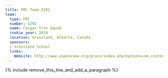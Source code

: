 ```yaml
---
title: FRC Team 5292
team:
  type: FRC
  number: 5292
  name: Cougar-Tron Squad
  rookie_year: 2014
  location: Grassland, Alberta, Canada
  sponsors:
  - Grassland School
  links:
    Website: http://www.aspenview.org/grass/index.php?option=com_content&view=article&id=75&Itemid=101
---
```


{% include remove_this_line_and_add_a_paragraph %}